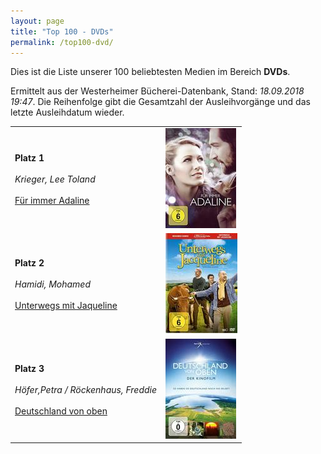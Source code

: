 ```yaml
---
layout: page
title: "Top 100 - DVDs"
permalink: /top100-dvd/
---
```

Dies ist die Liste unserer 100 beliebtesten Medien im Bereich __DVDs__. 

Ermittelt aus der Westerheimer Bücherei-Datenbank, Stand: _18.09.2018 19:47_. Die Reihenfolge gibt die Gesamtzahl der Ausleihvorgänge und das letzte Ausleihdatum wieder.

<table>
<tr><td><strong>Platz 1</strong><br><br><em>Krieger, Lee Toland</em><br><br><a href="https://www.biblino.de/index.php?action=5&mnummer=12016715">Für immer Adaline</a></td><td><a href="https://www.biblino.de/index.php?action=5&mnummer=12016715"><img src="/images/mediacovers/x160/12016715.jpg"></a></td></tr>
<tr><td><strong>Platz 2</strong><br><br><em>Hamidi, Mohamed</em><br><br><a href="https://www.biblino.de/index.php?action=5&mnummer=12018229">Unterwegs mit Jaqueline</a></td><td><a href="https://www.biblino.de/index.php?action=5&mnummer=12018229"><img src="/images/mediacovers/x160/12018229.jpg"></a></td></tr>
<tr><td><strong>Platz 3</strong><br><br><em>Höfer,Petra / Röckenhaus, Freddie</em><br><br><a href="https://www.biblino.de/index.php?action=5&mnummer=12016739">Deutschland von oben</a></td><td><a href="https://www.biblino.de/index.php?action=5&mnummer=12016739"><img src="/images/mediacovers/x160/12016739.jpg"></a></td></tr>
</table>
